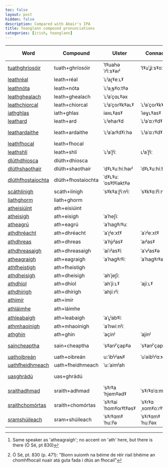 ```yaml
---
toc: false
layout: post
hidden: false
description: Compared with Abair's IPA
title: Teanglann compound pronunciations
categories: [irish, teanglann]
---
```


| Word                                                                               | Compound           | Ulster               | Connacht             | Munster              | Ulster (Abair IPA)    | Connacht (Abair IPA) | Munster (Abair IPA)   | Speaker Ulster | Speaker Connacht | Speaker Munster |
| -----------------------------------------------------------------------------------| ------------------ | -------------------- | -------------------- | -------------------- | --------------------- | -------------------- | --------------------- | -------------- | ---------------- | --------------- |
| [tuathghríosóir](https://www.teanglann.ie/en/fuaim/tuathghr%c3%ados%c3%b3ir)       | tuath+ghríosóir    | ˈtˠuahəˈɾʲiːsˠəɾʲ    | ˈtˠuˈʝiːsˠoːɾʲ       | ˈtˠuəʝɾʲiːˈsˠoːɾʲ    | ˈtˠuajɾʲisˠoɾʲ        | ˈtˠuəˈjɾʲiːsˠoːɾʲ    | ˈtˠuəjɾʲiːˈsˠoːɾʲ     |                |                  |                 |
| [leathréal](https://www.teanglann.ie/en/fuaim/leathr%c3%a9al)                      | leath+réal         | ˈʟʲaɾ̥ˠeːʟˠ          |                      |                      | ˈʟʲaˈɾˠeːʟˠ           | ˈʟʲaˈɾˠeːʟˠ          | ˈlʲaˈɾˠeːlˠ           |                |                  |                 |
| [leathnóta](https://www.teanglann.ie/en/fuaim/leathn%c3%b3ta)                      | leath+nóta         | ˈʟʲaˌɴ̥ˠoːtˠə        |                      |                      | ˈʟʲaˈɴˠoːtˠə          | ˈʟʲaˈɴˠoːtˠə         | ˈlʲaˈnˠoːtˠə          |                |                  |                 |
| [leathghealach](https://www.teanglann.ie/en/fuaim/leathghealach)                   | leath+ghealach     | ˈʟʲaˈçɑʟˠəx          |                      | ˈlʲaʝaˈlˠɑx          | ˈʟʲaˈjaʟˠəh           | ˈʟʲaˈjaʟˠəx          | ˈlʲajəˈlˠax           |                |                  |                 |
| [leathchiorcal](https://www.teanglann.ie/en/fuaim/leathchiorcal)                   | leath+chiorcal     | ˈʟʲaˈçoɾˠkˠəʟˠ       | ˈʟʲaˈçoɾˠkˠəʟˠ       |                      | ˈʟʲaˈçiɾˠkˠəʟˠ        | ˈʟʲaˈçiɾˠkˠəʟˠ       | ˈlʲaˈçiɾˠkˠəʟˠ        |                |                  |                 |
| [iathghlas](https://www.teanglann.ie/en/fuaim/iathghlas)                           | iath+ghlas         | iəxʟˠasˠ             | ˈiəɣʟˠasˠ            | iəˈɣlˠɑsˠ            | ˈiəhɣʟˠəsˠ            | ˈiəhɣʟˠəsˠ           | ˈiəhɣlˠəsˠ            |                |                  |                 |
| [leathard](https://www.teanglann.ie/en/fuaim/leathard)                             | leath+ard          | ˈʟʲehaɾˠd            | ˈʟʲaˈɑːɾˠdˠ          | ˈlʲaˈhɑːɾˠdˠ         | ˈʟʲaˈaɾˠdˠ            | ˈʟʲaˈɑːɾˠdˠ          | ˈlʲaˈɑːɾˠdˠ           |                |                  |                 |
| [leathardaithe](https://www.teanglann.ie/en/fuaim/leathardaithe)                   | leath+ardaithe     | ˈʟʲaˈaɾˠdˠiːhə       | ˈʟʲaˈɑːɾˠdˠiː        | ˈlʲaˈɑːɾˠdˠəhə       | ˈʟʲaˈaɾˠdˠəhə         | ˈʟʲaˈaɾˠdˠəhə        | ˈlʲaˈaɾˠdˠəhə         | =leathard      | =leathard        | =leathard       |
| [leathfhocal](https://www.teanglann.ie/en/fuaim/leathfhocal)                       | leath+fhocal       |                      |                      |                      | ˈʟʲaˈhokˠəʟˠ          | ˈʟʲaˈokˠəʟˠ          | ˈlʲaˈokˠəlˠ           |                |                  |                 |
| [leathshlí](https://www.teanglann.ie/en/fuaim/leathshl%c3%ad)                      | leath+shlí         | ˈʟʲaˈl̥ʲiː           | ʟʲaˈl̥ʲiː            | ˈlʲaˈl̥ʲiː           | ˈʟʲaˈhlʲi             | ˈʟʲaˈl̪ʲiː           | ˈlʲaˈʃlʲiː            |                |                  |                 |
| [dlúthdhiosca](https://www.teanglann.ie/en/fuaim/dl%c3%bathdhiosca)                | dlúth+dhiosca      |                      |                      |                      | ˈdˠʟˠuːˈjisˠkˠə       | ˈdˠʟˠuːjisˠkˠə       | ˈdˠlˠuːˈjisˠkˠə       |                |                  |                 |
| [dlúthshaothair](https://www.teanglann.ie/en/fuaim/dl%c3%bathshaothair)            | dlúth+shaothair    | ˈdˠʟˠuːhiːhəɾʲ       | ˈdˠʟˠuːhiːhəɾʲ       |                      | ˈdˠʟˠuːˈhiːhəɾʲ       | ˈdˠʟˠuːˈhiːhəɾʲ      | ˈdˠlˠuːˈheːhəɾ        |                |                  |                 |
| [dlúthfhostaíochta](https://www.teanglann.ie/en/fuaim/dl%c3%bathfhosta%c3%adochta) | dlúth+fhostaíochta | ˈdˠʟˠuːˈosˠtˠiəktˠə  |                      |                      | ˈdˠʟˠuːˈoˈsˠtˠiːɾˠtˠə | ˈdˠʟˠuːˈoˈsˠtˠiːxtˠə | ˈdˠlˠuːosˠˈtˠiəxtˠə   | =ocht          |                  |                 |
| [scáthlínigh](https://www.teanglann.ie/en/fuaim/sc%c3%a1thl%c3%adnigh)             | scáth+línigh       | ˈsˠkˠaːl̥ʲiːnʲiː     | ˈsˠkˠɑːlʲiːnʲə       | sˠkˠɑːˈlʲiːnʲiɟ      | ˈsˠkˠaːhlʲiːnʲə       | ˈsˠkˠɑːhlʲiːnʲə      | sˠkˠɑːˈhlʲiːnʲiɟ      |                |                  |                 |
| [liathghorm](https://www.teanglann.ie/en/fuaim/liathghorm)                         | liath+ghorm        |                      |                      |                      | ˈʟʲiəˈɣoɾˠəmˠ         | ˈʟʲiəˈɣoɾˠəmˠ        | lʲiəɣoɾˠəmˠ           |                |                  |                 |
| [atheisiúint](https://www.teanglann.ie/en/fuaim/atheisi%c3%baint)                  | ath+eisiúint       |                      |                      |                      | ˈaˈeʃuɴʲtʲ            | ˈaˈeʃuːnʲtʲ          | ˈaeˈʃuːnʲtʲ           |                |                  |                 |
| [atheisigh](https://www.teanglann.ie/en/fuaim/atheisigh)                           | ath+eisigh         | ˈaˈheʃiː             |                      |                      | ˈaˈeʃiː               | ˈaˈeʃə               | ˈaˈeʃiɟ               |                |                  |                 |
| [atheagrú](https://www.teanglann.ie/en/fuaim/atheagr%c3%ba)                        | ath+eagrú          | ˈaˈhagˠɾˠuː          |                      | aˌhagˠˈɾˠuː          | ˈaˈagˠɾˠuː            | ˈaˈagˠɾˠuː           | ˈaˌagˠəˈɾˠuː          |                |                  |                 |
| [athdhréacht](https://www.teanglann.ie/en/fuaim/athdhr%c3%a9acht)                  | ath+dhréacht       | ˈaˈɾ̥ʲeːxtˠ          | ˈaˈɾʲeːxtˠ           | ɑˈʝɾʲeːxtˠ           | ˈaˈjɾʲeːxtˠ           | ˈaˈjɾʲeːxtˠ          | ˈaˈjɾʲeːxtˠ           |                |                  |                 |
| [athdhreas](https://www.teanglann.ie/en/fuaim/athdhreas)                           | ath+dhreas         | ˈaˈhjɾʲasˠ           | ˈaɾʲasˠ              | ɑˈɾ̥ʲasˠ             | ˈaˈjɾʲasˠ             | ˈaˈjɾʲasˠ            | ˈaˈjɾʲasˠ             |                |                  |                 |
| [athdhreasaigh](https://www.teanglann.ie/en/fuaim/athdhreasaigh)                   | ath+dhreasaigh     | ˈaiˈɾʲasˠiː          | ˈaˈvʲasˠə            | aˈhjasˠiɟ [^1]       | ˈaˈjɾʲasˠiː           | ˈaˈjɾʲasˠə           | ˈaˈjɾʲasˠiɟ           |                |                  | =atheagraigh    |
| [atheagraigh](https://www.teanglann.ie/en/fuaim/atheagraigh)                       | ath+eagraigh       | ˈaˈhagˠɾˠiː          | ˈaˈhagˠɾˠə           | ˈaˈhagˠɾˠiɟ          | ˈaˈagˠɾˠiː            | ˈaˈagˠɾˠə            | ˈaˈagˠəɾˠiɟ           |                |                  |                 |
| [athfheistigh](https://www.teanglann.ie/en/fuaim/athfheistigh)                     | ath+fheistigh      |                      |                      |                      | ˈaˈeʃtʲiː             | ˈaˈeʃtʲə             | ˈaˈeʃtʲiɟ             |                |                  |                 |
| [athdheisigh](https://www.teanglann.ie/en/fuaim/athdheisigh)                       | ath+dheisigh       | ˈahˈjeʃiː            |                      | ɑˈjeʃiɟ              | ˈaˈjeʃə               | ˈaˈjeʃə              | ˈaˈjeʃiɟ              |                |                  |                 |
| [athdhíol](https://www.teanglann.ie/en/fuaim/athdh%c3%adol)                        | ath+dhíol          | ˈahˈjiːʟˠ            | ˈajiːʟˠ              | aˈjiəlˠ              | ˈaˈjiːʟˠ              | ˈaˈjiːʟˠ             | ˈaˈjiəlˠ              |                |                  |                 |
| [athdhírigh](https://www.teanglann.ie/en/fuaim/athdh%c3%adrigh)                    | ath+dhírigh        | ˈahjiːɾʲiː           |                      | aˈiːɾʲiɟ             | ˈaˈjiːɾʲiː            | ˈaˈjiːɾʲə            | ˈaˈjiːɾʲiɟ            |                |                  |                 |
| [athimir](https://www.teanglann.ie/en/fuaim/athimir)                               | ath+imir           |                      |                      | aˈhimʲəɾʲ            | ˈaˈimʲəɾʲ             | ˈaˈimʲəɾʲ            | ˈaˈimʲəɾʲ             |                |                  |                 |
| [athláimhe](https://www.teanglann.ie/en/fuaim/athl%c3%a1imhe)                      | ath+láimhe         |                      |                      | aˈlˠɑːvʲə [^2]       | ˈaˈʟˠaːvʲə            | ˈaˌʟˠɑːvʲə           | ˈaˈlˠɑːvʲə            |                |                  | =athdhíol       |
| [athleabaigh](https://www.teanglann.ie/en/fuaim/athleabaigh)                       | ath+leabaigh       | ˈaˈʟ̥ʲabˠiː          |                      | ɑˈlʲɑbˠiɟ            | ˈaˈʟʲabˠiː            | ˈaˈʟʲabˠə            | ˈaˈlʲabˠiɟ            |                |                  |                 |
| [athmhaoinigh](https://www.teanglann.ie/en/fuaim/athmhaoinigh)                     | ath+mhaoinigh      | ˈaˈhwiːnʲiː          |                      | aˈvˠiːnʲiɟ           | ˈaˈwiːnʲiː            | ˈaˈwiːnʲə            | ˈaˈwiːnʲiɟ            |                |                  |                 |
| [athghin](https://www.teanglann.ie/en/fuaim/athghin)                               | ath+ghin           | ˈaçinʲ               | ˈajinʲ               | ɑˈçjinʲ              | ˈaˈjinʲ               | ˈaˈjinʲədʲəx         | ˈaˈjinʲ               |                |                  |                 |
| [saincheaptha](https://www.teanglann.ie/en/fuaim/saincheaptha)                     | sain+cheaptha      | ˈsˠanʲˈçapˠə         | ˈsˠanʲˈçapˠiː        | ˈsˠanʲˈçapəˠhə       | ˈsˠanʲˈçapˠhə         | ˈsˠanʲˈçapˠə         | ˈsˠanʲˈçapˠhə         |                |                  |                 |
| [uathoibreán](https://www.teanglann.ie/en/fuaim/uathoibre%c3%a1n)                  | uath+oibreán       | u:ˈibʲɾʲaɴˠ          | ˈuˈəibʲɾʲɑːɴˠ        | ˈuːiˈbʲɾʲɑːnˠ        | ˈuahˈobʲɾʲaɴˠ         | ˈuəˈobʲɾʲɑːɴˠ        | ˈuəoˈbʲɾʲɑːnˠ         |                |                  |                 |
| [uathfheidhmeach](https://www.teanglann.ie/en/fuaim/uathfheidhmeach)               | uath+fheidhmeach   | ˈu:ˈaimʲah           |                      | u:ˈaimʲəx            | ˈuahˈaimʲah           | ˈuəˈaimʲəx           | ˈuəˈaimʲəx            | =uathoibreán   | =uathoibreán     | =uathoibreán    |
| [uasghrádú](https://www.teanglann.ie/en/fuaim/uasghr%c3%a1d%c3%ba)                 | uas+ghrádú         |                      |                      | uəsˠˈɾˠɑːdˠu         | ˈuəsˠˈɣɾˠaːdˠuː       | ˈuəsˠˈɣɾˠɑːdˠuː      | ˈuəsˠɣɾˠɑːˈdˠu        |                |                  |                 |
| [sraithadhmad](https://www.teanglann.ie/en/fuaim/sraithadhmad)                     | sraith+adhmad      | ˈsˠɾˠaˈhjemˠədˠ      | ˈsˠɾˠɑˈɑ:mˠədˠ       | sˠɾˠɑˈaimˠədˠ        | ˈsˠɾˠaiˈhjeːmˠədˠ     | ˈsˠɾˠahəmˠədˠ        | ˈsˠɾˠahəmˠədˠ         |                |                  |                 |
| [sraithchomórtas](https://www.teanglann.ie/en/fuaim/sraithchom%c3%b3rtas)          | sraith+chomórtas   | ˈsˠɾˠaiˈhomˠoɾˠtˠəsˠ | ˈsˠɾˠɑˌxomˠoːɾˠtˠəsˠ | ˈsˠɾˠaxəˈmˠoːɾˠtˠəsˠ | ˈsˠɾˠaˈhomˠoɾˠtˠəsˠ   | ˈsˠɾˠaˌxomˠoːɾˠtˠəsˠ | ˌsˠɾˠahxəˈmˠoːɾˠtˠəsˠ |                |                  |                 |
| [sramshúileach](https://www.teanglann.ie/en/fuaim/sramsh%c3%baileach)              | sram+shúileach     | ˈsˠɾˠɑmˠˈhuːlʲə      | ˈsˠɾˠɑmˠˈhuːlʲəx     | ˈsˠɾˠɑmˠˈhuːlʲəx     | ˈsˠɾˠamˠhuːlʲəh       | ˈsˠɾˠamˠhuːlʲəx      | sˠɾˠamˠˈhuːlʲəx       |                |                  |                 !

[^1]: Same speaker as 'atheagraigh'; no accent on 'ath' here, but there is there (Ó Sé, pt 830)

[^2]: Ó Sé, pt. 830 (p. 471): "Bionn suiomh na béime de réir riail bhéime an chomhfhocail nuair atá guta fada i dtús an fhocail"
